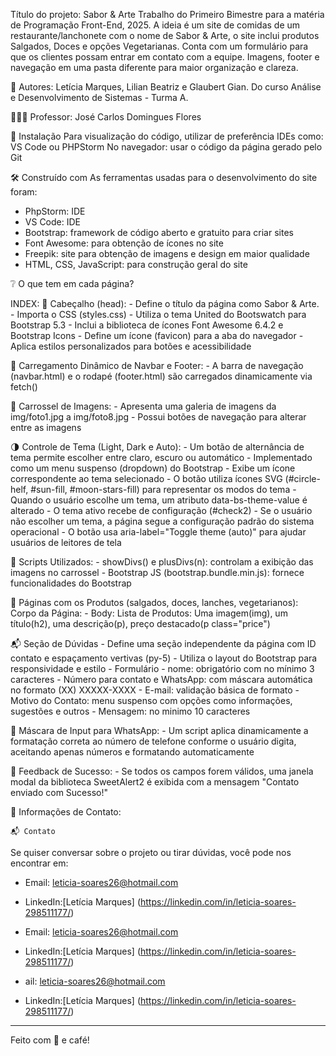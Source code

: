 Título do projeto: Sabor & Arte
Trabalho do Primeiro Bimestre para a matéria de Programação Front-End, 2025. 
A ideia é um site de comidas de um restaurante/lanchonete com o nome de Sabor & Arte, o site inclui produtos Salgados, Doces e opções Vegetarianas. 
Conta com um formulário para que os clientes possam entrar em contato com a equipe. Imagens, footer e navegação em uma pasta diferente para maior organização e clareza.

👥 Autores: Letícia Marques, Lilian Beatriz e Glaubert Gian. Do curso Análise e Desenvolvimento de Sistemas - Turma A. 

👨🏻‍🏫 Professor: José Carlos Domingues Flores

🔧 Instalação
Para visualização do código, utilizar de preferência IDEs como: VS Code ou PHPStorm
No navegador: usar o código da página gerado pelo Git

🛠️ Construído com
As ferramentas usadas para o desenvolvimento do site foram:

- PhpStorm: IDE
- VS Code: IDE
- Bootstrap: framework de código aberto e gratuito para criar sites
- Font Awesome: para obtenção de ícones no site
- Freepik: site para obtenção de imagens e design em maior qualidade
- HTML, CSS, JavaScript: para construção geral do site

❔ O que tem em cada página?

INDEX:
🔗  Cabeçalho (head):
    - Define o título da página como Sabor & Arte.
    - Importa o CSS (styles.css)
    - Utiliza o tema United do Bootswatch para Bootstrap 5.3
    - Inclui a biblioteca de ícones Font Awesome 6.4.2 e Bootstrap Icons
    - Define um ícone (favicon) para a aba do navegador
    - Aplica estilos personalizados para botões e acessibilidade

📖 Carregamento Dinâmico de Navbar e Footer:
    - A barra de navegação (navbar.html) e o rodapé (footer.html) são carregados dinamicamente via fetch()

🎠 Carrossel de Imagens:
    - Apresenta uma galeria de imagens da img/foto1.jpg a img/foto8.jpg
    - Possui botões de navegação para alterar entre as imagens

🌗 Controle de Tema (Light, Dark e Auto):
    - Um botão de alternância de tema permite escolher entre claro, escuro ou automático
    - Implementado como um menu suspenso (dropdown) do Bootstrap
    - Exibe um ícone correspondente ao tema selecionado
    - O botão utiliza ícones SVG (#circle-helf, #sun-fill, #moon-stars-fill) para representar os modos do tema
    - Quando o usuário escolhe um tema, um atributo data-bs-theme-value é alterado
    - O tema ativo recebe de configuração (#check2)
    - Se o usuário não escolher um tema, a página segue a configuração padrão do sistema operacional
    - O botão usa aria-label="Toggle theme (auto)" para ajudar usuários de leitores de tela

📃  Scripts Utilizados:
    - showDivs() e plusDivs(n): controlam a exibição das imagens no carrossel
    - Bootstrap JS (bootstrap.bundle.min.js): fornece funcionalidades do Bootstrap

📃 Páginas com os Produtos (salgados, doces, lanches, vegetarianos):
 Corpo da Página:
    - Body: 
     Lista de Produtos: Uma imagem(img), um título(h2), uma descrição(p), preço destacado(p class="price")

📬 Seção de Dúvidas
    - Define uma seção independente da página com ID contato e espaçamento vertivas (py-5)
    - Utiliza o layout do Bootstrap para responsividade e estilo
    - Formulário - nome: obrigatório com no mínimo 3 caracteres
    - Número para contato e WhatsApp: com máscara automática no formato (XX) XXXXX-XXXX
    - E-mail: validação básica de formato
    - Motivo do Contato: menu suspenso com opções como informações, sugestões e outros
    - Mensagem: no minimo 10 caracteres

📱 Máscara de Input para WhatsApp:
    - Um script aplica dinamicamente a formatação correta ao número de telefone conforme o usuário digita, aceitando apenas números e formatando automaticamente

🎉 Feedback de Sucesso:
    - Se todos os campos forem válidos, uma janela modal da biblioteca SweetAlert2 é exibida com a mensagem "Contato enviado com Sucesso!"

📩 Informações de Contato:

    📬 Contato
Se quiser conversar sobre o projeto ou tirar dúvidas, você pode nos encontrar em:

- Email: leticia-soares26@hotmail.com
- LinkedIn:[Letícia Marques] (https://linkedin.com/in/leticia-soares-298511177/)

- Email: leticia-soares26@hotmail.com
- LinkedIn:[Letícia Marques] (https://linkedin.com/in/leticia-soares-298511177/)

- ail: leticia-soares26@hotmail.com
- LinkedIn:[Letícia Marques] (https://linkedin.com/in/leticia-soares-298511177/)

---
Feito com 💜 e café!  
